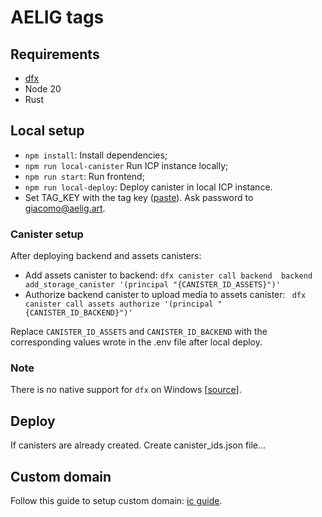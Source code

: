 # AELIG tags

## Requirements

- [dfx](https://internetcomputer.org/docs/current/developer-docs/getting-started/install/#installing-dfx)
- Node 20
- Rust

## Local setup

- `npm install`: Install dependencies;
- `npm run local-canister` Run ICP instance locally;
- `npm run start`: Run frontend;
- `npm run local-deploy`: Deploy canister in local ICP instance.
- Set TAG_KEY with the tag key ([paste](https://paste.digital/?p=Hdzu5BPjOnuaHq-Tmhyot)). Ask password to giacomo@aelig.art.

### Canister setup

After deploying backend and assets canisters:

- Add assets canister to backend: `dfx canister call backend  backend add_storage_canister '(principal "{CANISTER_ID_ASSETS}")'`
- Authorize backend canister to upload media to assets canister: ` dfx canister call assets authorize '(principal "{CANISTER_ID_BACKEND}")'`

Replace `CANISTER_ID_ASSETS` and `CANISTER_ID_BACKEND` with the corresponding values wrote in the .env file after local deploy.

### Note

There is no native support for `dfx` on Windows [[source](https://internetcomputer.org/docs/current/developer-docs/getting-started/install/windows-wsl)].

## Deploy

If canisters are already created. Create canister_ids.json file...

## Custom domain

Follow this guide to setup custom domain: [ic guide](https://internetcomputer.org/docs/current/developer-docs/web-apps/custom-domains/using-custom-domains).


